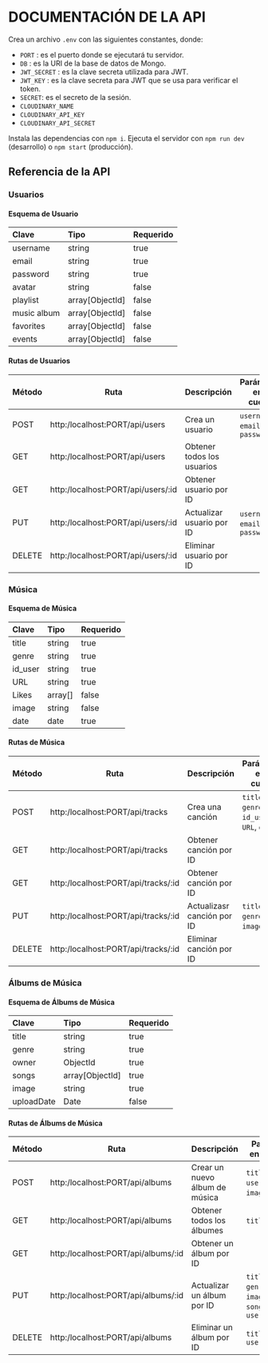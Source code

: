 # DOCUMENTACIÓN DE LA API

Crea un archivo `.env` con las siguientes constantes, donde:

- `PORT` : es el puerto donde se ejecutará tu servidor.
- `DB` : es la URI de la base de datos de Mongo.
- `JWT_SECRET` : es la clave secreta utilizada para JWT.
- `JWT_KEY` : es la clave secreta para JWT que se usa para verificar el token.
- `SECRET`: es el secreto de la sesión.
- `CLOUDINARY_NAME`
- `CLOUDINARY_API_KEY`
- `CLOUDINARY_API_SECRET`

Instala las dependencias con `npm i`.
Ejecuta el servidor con `npm run dev` (desarrollo) o `npm start` (producción).

## Referencia de la API

### Usuarios

#### Esquema de Usuario

| Clave       | Tipo            | Requerido |
| :---------- | :-------------- | :-------- |
| username    | string          | true      |
| email       | string          | true      |
| password    | string          | true      |
| avatar      | string          | false     |
| playlist    | array[ObjectId] | false     |
| music album | array[ObjectId] | false     |
| favorites   | array[ObjectId] | false     |
| events      | array[ObjectId] | false     |

#### Rutas de Usuarios

| Método | Ruta       | Descripción                       | Parámetros en el cuerpo          | Parámetros en la URL |
|--------|------------|-----------------------------------|----------------------------------|----------------------|
| POST   | http:/localhost:PORT/api/users     | Crea un usuario           | `username`, `email`, `password`  |                      |
| GET    | http:/localhost:PORT/api/users     | Obtener todos los usuarios        |                                  |                      |
| GET    | http:/localhost:PORT/api/users/:id | Obtener usuario por ID         |                                  | `id`                 |
| PUT    | http:/localhost:PORT/api/users/:id | Actualizar usuario por ID      | `username`, `email`, `password`  | `id`                 |
| DELETE | http:/localhost:PORT/api/users/:id | Eliminar usuario por ID        |                                  | `id`                 |

### Música

#### Esquema de Música

| Clave   | Tipo    | Requerido |
| :------ | :------ | :-------- |
| title   | string  | true      |
| genre   | string  | true      |
| id_user | string  | true      |
| URL     | string  | true      |
| Likes   | array[] | false     |
| image   | string  | false     |
| date    | date    | true      |

#### Rutas de Música

| Método | Ruta       | Descripción                       | Parámetros en el cuerpo       | Parámetros en la URL |
|--------|------------|-----------------------------------|-------------------------------|----------------------|
| POST   | http:/localhost:PORT/api/tracks     | Crea una canción           | `title`, `genre`, `id_user`, `URL`, `date` |                      |
| GET    | http:/localhost:PORT/api/tracks     | Obtener canción por ID       |                               |                      |
| GET    | http:/localhost:PORT/api/tracks/:id | Obtener canción por ID        |                               | `id`                 |
| PUT    | http:/localhost:PORT/api/tracks/:id | Actualizasr canción por ID     | `title`, `genre`, `URL`, `image`, `date` | `id`                 |
| DELETE | http:/localhost:PORT/api/tracks/:id | Eliminar canción por ID       |                               | `id`                 |

### Álbums de Música

#### Esquema de Álbums de Música

| Clave      | Tipo            | Requerido |
| :--------- | :-------------- | :-------- |
| title      | string          | true      |
| genre      | string          | true      |
| owner      | ObjectId        | true      |
| songs      | array[ObjectId] | true      |
| image      | string          | true      |
| uploadDate | Date            | false     |

#### Rutas de Álbums de Música

| Método | Ruta           | Descripción                       | Parámetros en el cuerpo  | Parámetros en la URL |
|--------|----------------|-----------------------------------|--------------------------|----------------------|
| POST   | http:/localhost:PORT/api/albums        | Crear un nuevo álbum de música    | `title`, `genre`, `username`, `image?`, `songs?` |                      |
| GET    | http:/localhost:PORT/api/albums        | Obtener todos los álbumes         | `title`,`username`       |                      |
| GET    | http:/localhost:PORT/api/albums/:id    | Obtener un álbum por ID           |                          | `id`                 |
| PUT    | http:/localhost:PORT/api/albums/:id    | Actualizar un álbum por ID        | `title?`, `genre?`, `image?`, `songs?`, `username` | `id`                 |
| DELETE | http:/localhost:PORT/api/albums        | Eliminar un álbum por ID          | `title`, `username`      |                      |
